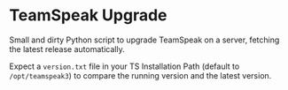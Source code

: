 # TeamSpeak Upgrade

Small and dirty Python script to upgrade TeamSpeak on a server, fetching the latest release automatically.  

Expect a `version.txt` file in your TS Installation Path (default to `/opt/teamspeak3`) to compare the running version and the latest version.

